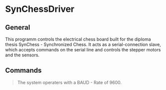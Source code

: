 # SynChessDriver
## General
This programm controls the electrical chess board built for the diploma thesis SynChess - Synchronized Chess. It acts as a serial-connection slave, which accepts commands on the serial line and controls the stepper motors and the sensors.

## Commands

> The system operaters with a BAUD - Rate of 9600.


